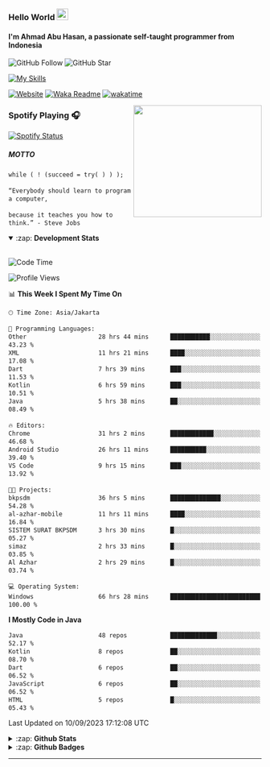 ### Hello World <img src="https://github.com/eby8zevin/eby8zevin/blob/main/assets/Hi.gif"  width="23" height="23">

#### I'm Ahmad Abu Hasan, a passionate self-taught programmer from Indonesia

![GitHub Follow](https://img.shields.io/github/followers/eby8zevin.svg?style=social&label=Follow)
![GitHub Star](https://img.shields.io/github/stars/eby8zevin?affiliations=OWNER%2CCOLLABORATOR&style=social&label=Star)

[![My Skills](https://skillicons.dev/icons?i=androidstudio,java,kotlin,vscode,dart,flutter,linux)](https://skillicons.dev)

[![Website](https://img.shields.io/website?up_message=online&up_color=61DBFB&down_message=maintenance&down_color=FF0000&url=https%3A%2F%2Fconnect-with-eby.web.app&logo=react)](https://connect-with-eby.web.app)
[![Waka Readme](https://github.com/eby8zevin/eby8zevin/actions/workflows/anmol098.yml/badge.svg)](https://github.com/eby8zevin/eby8zevin/actions/workflows/anmol098.yml)
[![wakatime](https://wakatime.com/badge/user/bbcd646f-1daf-4865-a20e-46d4c803e6f8.svg)](https://wakatime.com/@bbcd646f-1daf-4865-a20e-46d4c803e6f8)

<img src="https://github.com/eby8zevin/eby8zevin/blob/main/assets/Octocat.png" width="255" height="222" align='right'>

### Spotify Playing 🎧

[<img src="https://readme-spotify-status-ahmadabuhasan.vercel.app/api/run-spotify-status" alt="Spotify Status" width="350" />](https://open.spotify.com/user/gr3y7pr12w9ol2dy2ccdb10e7)

##### MOTTO

```
while ( ! (succeed = try( ) ) );

“Everybody should learn to program a computer,

because it teaches you how to think.” - Steve Jobs
```

<details open>
  <summary> :zap: <b>Development Stats</b> </summary>
<br/>

<!--START_SECTION:waka-->
![Code Time](http://img.shields.io/badge/Code%20Time-4%2C118%20hrs%2038%20mins-blue)

![Profile Views](http://img.shields.io/badge/Profile%20Views-127-blue)

📊 **This Week I Spent My Time On** 

```text
🕑︎ Time Zone: Asia/Jakarta

💬 Programming Languages: 
Other                    28 hrs 44 mins      ███████████░░░░░░░░░░░░░░   43.23 % 
XML                      11 hrs 21 mins      ████░░░░░░░░░░░░░░░░░░░░░   17.08 % 
Dart                     7 hrs 39 mins       ███░░░░░░░░░░░░░░░░░░░░░░   11.53 % 
Kotlin                   6 hrs 59 mins       ███░░░░░░░░░░░░░░░░░░░░░░   10.51 % 
Java                     5 hrs 38 mins       ██░░░░░░░░░░░░░░░░░░░░░░░   08.49 % 

🔥 Editors: 
Chrome                   31 hrs 2 mins       ████████████░░░░░░░░░░░░░   46.68 % 
Android Studio           26 hrs 11 mins      ██████████░░░░░░░░░░░░░░░   39.40 % 
VS Code                  9 hrs 15 mins       ███░░░░░░░░░░░░░░░░░░░░░░   13.92 % 

🐱‍💻 Projects: 
bkpsdm                   36 hrs 5 mins       ██████████████░░░░░░░░░░░   54.28 % 
al-azhar-mobile          11 hrs 11 mins      ████░░░░░░░░░░░░░░░░░░░░░   16.84 % 
SISTEM SURAT BKPSDM      3 hrs 30 mins       █░░░░░░░░░░░░░░░░░░░░░░░░   05.27 % 
simaz                    2 hrs 33 mins       █░░░░░░░░░░░░░░░░░░░░░░░░   03.85 % 
Al Azhar                 2 hrs 29 mins       █░░░░░░░░░░░░░░░░░░░░░░░░   03.74 % 

💻 Operating System: 
Windows                  66 hrs 28 mins      █████████████████████████   100.00 % 
```

**I Mostly Code in Java** 

```text
Java                     48 repos            █████████████░░░░░░░░░░░░   52.17 % 
Kotlin                   8 repos             ██░░░░░░░░░░░░░░░░░░░░░░░   08.70 % 
Dart                     6 repos             ██░░░░░░░░░░░░░░░░░░░░░░░   06.52 % 
JavaScript               6 repos             ██░░░░░░░░░░░░░░░░░░░░░░░   06.52 % 
HTML                     5 repos             █░░░░░░░░░░░░░░░░░░░░░░░░   05.43 % 
```




 Last Updated on 10/09/2023 17:12:08 UTC
<!--END_SECTION:waka-->

</details>

<details>
  <summary> :zap: <b>Github Stats</b> </summary>
<p align="center">:heart:</p>
<p align="center"><a href="https://github.com/eby8zevin">
  <img src="https://github-readme-stats.vercel.app/api?username=eby8zevin&show_icons=true&theme=dark&line_height=20">
  <img src="https://github-readme-stats.vercel.app/api/top-langs/?username=eby8zevin&layout=compact&theme=dark">
</a></p>
<p align="center">
  <a href="https://github.com/eby8zevin">
    <img src="https://github-readme-streak-stats.herokuapp.com/?user=eby8zevin&theme=dark"/>
  </a>
</p>
</details>

<details>
  <summary> :zap: <b>Github Badges</b> </summary>
  <br>
  <a href='https://archiveprogram.github.com/'><img src='https://raw.githubusercontent.com/acervenky/animated-github-badges/master/assets/acbadge.gif' width='40' height='40'></a> 
  <a href='https://docs.github.com/en/developers'><img src='https://raw.githubusercontent.com/acervenky/animated-github-badges/master/assets/devbadge.gif' width='40' height='40'></a> 
  <a href='https://github.com/pricing'><img src='https://raw.githubusercontent.com/acervenky/animated-github-badges/master/assets/pro.gif' width='40' height='40'></a> 
  <a href='https://stars.github.com/'><img src='https://raw.githubusercontent.com/acervenky/animated-github-badges/master/assets/starbadge.gif' width='35' height='35'></a> 
  <a href='https://docs.github.com/en/github/supporting-the-open-source-community-with-github-sponsors'><img src='https://raw.githubusercontent.com/acervenky/animated-github-badges/master/assets/sponsorbadge.gif' width='35' height='35'></a>
</details>

---
